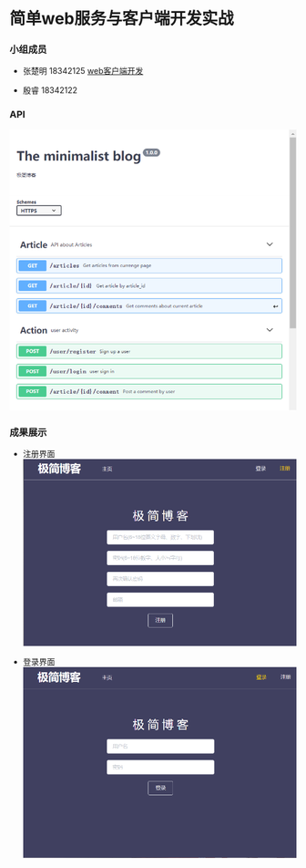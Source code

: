 # 简单web服务与客户端开发实战

### 小组成员

- 张楚明 18342125 [web客户端开发](https://blog.csdn.net/try17875864815/article/details/111414404)

- 殷睿 18342122 []()

### API

![](images//API.png)

### 成果展示

- 注册界面
![](images//signUp.png)

- 登录界面
![](images//signIn.png)
